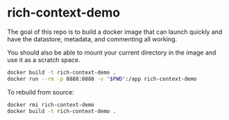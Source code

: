 # rich-context-demo

The goal of this repo is to build a docker image that can launch quickly
and have the datastore, metadata, and commenting all working.

You should also be able to mount your current directory in the image and use it as
a scratch space.

```bash
docker build -t rich-context-demo .
docker run --rm -p 8888:8888 -v "$PWD":/app rich-context-demo
```

To rebuild from source:

```bash
docker rmi rich-context-demo
docker build -t rich-context-demo .
```